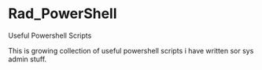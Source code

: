 # Rad_PowerShell
Useful Powershell Scripts

This is growing collection of useful powershell scripts i have written sor sys admin stuff.

